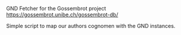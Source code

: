 GND Fetcher for the Gossembrot project https://gossembrot.unibe.ch/gossembrot-db/

Simple script to map our authors cognomen with the GND instances.
